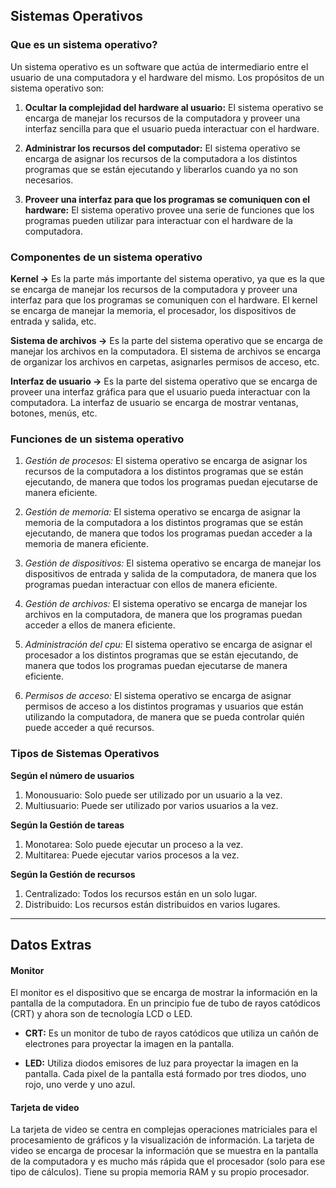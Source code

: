 ## Sistemas Operativos

### Que es un sistema operativo?
Un sistema operativo es un software que actúa de
intermediario entre el usuario de una computadora y
el hardware del mismo. Los propósitos de un sistema
operativo son:

1. **Ocultar la complejidad del hardware al usuario:** El sistema operativo se encarga de manejar los recursos de la computadora y proveer una interfaz sencilla para que el usuario pueda interactuar con el hardware.

2. **Administrar los recursos del computador:** El sistema operativo se encarga de asignar los recursos de la computadora a los distintos programas que se están ejecutando y liberarlos cuando ya no son necesarios.

3. **Proveer una interfaz para que los programas se comuniquen con el hardware:** El sistema operativo provee una serie de funciones que los programas pueden utilizar para interactuar con el hardware de la computadora.

### Componentes de un sistema operativo
**Kernel ->** Es la parte más importante del sistema
operativo, ya que es la que se encarga de manejar
los recursos de la computadora y proveer una
interfaz para que los programas se comuniquen con
el hardware. El kernel se encarga de manejar la
memoria, el procesador, los dispositivos de
entrada y salida, etc.

**Sistema de archivos ->** Es la parte del sistema
operativo que se encarga de manejar los archivos
en la computadora. El sistema de archivos se
encarga de organizar los archivos en carpetas,
asignarles permisos de acceso, etc.

**Interfaz de usuario ->** Es la parte del sistema
operativo que se encarga de proveer una interfaz
gráfica para que el usuario pueda interactuar con
la computadora. La interfaz de usuario se encarga
de mostrar ventanas, botones, menús, etc.

### Funciones de un sistema operativo
1. *Gestión de procesos:* El sistema operativo se
encarga de asignar los recursos de la computadora a
los distintos programas que se están ejecutando, de
manera que todos los programas puedan ejecutarse de
manera eficiente.

2. *Gestión de memoria:* El sistema operativo se
encarga de asignar la memoria de la computadora a
los distintos programas que se están ejecutando, de
manera que todos los programas puedan acceder a la
memoria de manera eficiente.

3. *Gestión de dispositivos:* El sistema operativo se
encarga de manejar los dispositivos de entrada y
salida de la computadora, de manera que los
programas puedan interactuar con ellos de manera
eficiente.

4. *Gestión de archivos:* El sistema operativo se
encarga de manejar los archivos en la computadora,
de manera que los programas puedan acceder a ellos
de manera eficiente.

5. *Administración del cpu:* El sistema operativo se
encarga de asignar el procesador a los distintos
programas que se están ejecutando, de manera que
todos los programas puedan ejecutarse de manera
eficiente.

6. *Permisos de acceso:* El sistema operativo se
encarga de asignar permisos de acceso a los
distintos programas y usuarios que están utilizando
la computadora, de manera que se pueda controlar
quién puede acceder a qué recursos.

### Tipos de Sistemas Operativos
**Según el número de usuarios**
1. Monousuario: Solo puede ser utilizado por un usuario a la vez.
2. Multiusuario: Puede ser utilizado por varios usuarios a la vez.

**Según la Gestión de tareas**
1. Monotarea: Solo puede ejecutar un proceso a la vez.
2. Multitarea: Puede ejecutar varios procesos a la vez.

**Según la Gestión de recursos**
1. Centralizado: Todos los recursos están en un solo lugar.
2. Distribuido: Los recursos están distribuidos en varios lugares.

---

## Datos Extras
#### Monitor
El monitor es el dispositivo que se encarga de
mostrar la información en la pantalla de la computadora. En un principio fue de tubo de rayos catódicos (CRT) y ahora son de tecnología LCD o LED.

- **CRT:** Es un monitor de tubo de rayos catódicos que utiliza un cañón de electrones para proyectar la imagen en la pantalla.

- **LED:** Utiliza diodos emisores de luz para proyectar la imagen en la pantalla. Cada pixel de la pantalla está formado por tres diodos, uno rojo, uno verde y uno azul.

#### Tarjeta de video
La tarjeta de video se centra en complejas operaciones matriciales para el procesamiento de gráficos y la visualización de información. La tarjeta de video se encarga de procesar la información que se muestra en la pantalla de la computadora y es mucho más rápida que el procesador (solo para ese tipo de cálculos). Tiene su propia memoria RAM y su propio procesador.


